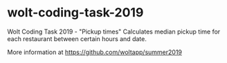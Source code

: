 # wolt-coding-task-2019
Wolt Coding Task 2019 - "Pickup times"
Calculates median pickup time for each restaurant between certain hours and date.

More information at https://github.com/woltapp/summer2019
